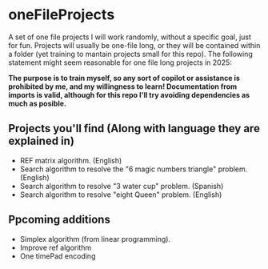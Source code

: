 # oneFileProjects

A set of one file projects I will work randomly, without a specific goal, just for fun. Projects will usually be one-file long, or they will be contained within a folder (yet training to mantain projects small for this repo). The following statement might seem reasonable for one file long projects in 2025:

**The purpose is to train myself, so any sort of copilot or assistance is prohibited by me, and my willingness to learn! Documentation from imports is valid, although for this repo I'll try avoiding dependencies as much as posible.**

## Projects you'll find (Along with language they are explained in)

- REF matrix algorithm. (English)
- Search algorithm to resolve the "6 magic numbers triangle" problem. (English)
- Search algorithm to resolve "3 water cup" problem. (Spanish)
- Search algorithm to resolve "eight Queen" problem. (English)

## Ppcoming additions

- Simplex algorithm (from linear programming).
- Improve ref algorithm
- One timePad encoding

